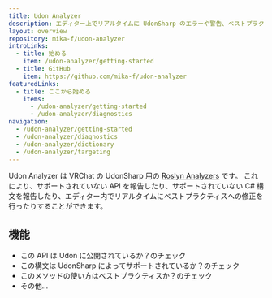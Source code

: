 ```yaml
---
title: Udon Analyzer
description: エディター上でリアルタイムに UdonSharp のエラーや警告、ベストプラクティスをチェックするツール
layout: overview
repository: mika-f/udon-analyzer
introLinks:
  - title: 始める
    item: /udon-analyzer/getting-started
  - title: GitHub
    item: https://github.com/mika-f/udon-analyzer
featuredLinks:
  - title: ここから始める
    items:
      - /udon-analyzer/getting-started
      - /udon-analyzer/diagnostics
navigation:
  - /udon-analyzer/getting-started
  - /udon-analyzer/diagnostics
  - /udon-analyzer/dictionary
  - /udon-analyzer/targeting
---
```


Udon Analyzer は VRChat の UdonSharp 用の [Roslyn Analyzers](https://learn.microsoft.com/en-us/visualstudio/code-quality/roslyn-analyzers-overview) です。
これにより、サポートされていない API を報告したり、サポートされていない C# 構文を報告したり、エディター内でリアルタイムにベストプラクティスへの修正を行ったりすることができます。

## 機能

- この API は Udon に公開されているか？のチェック
- この構文は UdonSharp によってサポートされているか？のチェック
- このメソッドの使い方はベストプラクティスか？のチェック
- その他...
